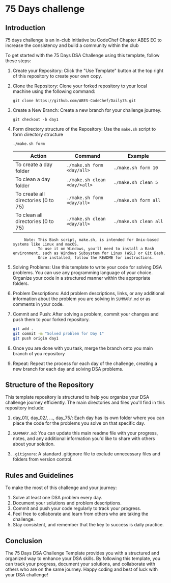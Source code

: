 # 75 Days challenge

## Introduction

75 days challenge is an in-club initiative bu CodeChef Chapter ABES EC to
increase the consistency and build a community within the club

To get started with the 75 Days DSA Challenge using this template,
follow these steps:

1. Create your Repository: Click the "Use Template" button at the top right of
   this repository to create your own copy.

2. Clone the Repository: Clone your forked repository to your local machine
   using the following command:

   `git clone https://github.com/ABES-CodeChef/Daily75.git`

3. Create a New Branch: Create a new branch for your challenge journey.


   `git checkout -b day1`
      

4. Form directory structure of the Repository: Use the `make.sh` script to form directory structure

   `./make.sh form`

      | Action |       Command      |    Example      |
      |-----------------|-----------------|-----------------|
      | To create a day folder | ``./make.sh form <day/all>`` |  `./make.sh form 10` |
      | To clean a day folder | ``./make.sh clean <day/>all>`` | ``./make.sh clean 5`` |
      | To create all directories (0 to 75)  | ``./make.sh form <day/all>`` | ``./make.sh form all`` |
      | To clean all directories (0 to 75)  | ``./make.sh clean <day/all>`` | ``./make.sh clean all`` |
            Note: This Bash script, make.sh, is intended for Unix-based systems like Linux and macOS. 
                  To use it on Windows, you'll need to install a Bash environment, such as Windows Subsystem for Linux (WSL) or Git Bash.
                  Once installed, follow the README for instructions. 
5. Solving Problems: Use this template to write your code for solving DSA
   problems. You can use any programming language of your choice. Organize your code in a
   structured manner within the appropriate folders.

6. Problem Descriptions: Add problem descriptions, links, or any additional
   information about the problem you are solving in `SUMMARY.md` or as comments
   in your code.

7. Commit and Push: After solving a problem, commit your changes and push them to your forked repository.

   ```bash
   git add .
   git commit -m "Solved problem for Day 1"
   git push origin day1
   ```

8. Once you are done with you task, merge the branch onto you main branch of you repository

9. Repeat: Repeat the process for each day of the challenge, creating a new branch for each day and solving DSA problems.

## Structure of the Repository

This template repository is structured to help you organize your DSA challenge
journey efficiently. The main directories and files you'll find in this
repository include:

1. day_01/, day_02/, ..., day_75/: Each day has its own folder where you can
   place the code for the problems you solve on that specific day.

2. `SUMMARY.md`: You can update this main readme file with your progress,
   notes, and any additional information you'd like to share with others about your solution.

3. `.gitignore`: A standard .gitignore file to exclude unnecessary files
   and folders from version control.

## Rules and Guidelines

To make the most of this challenge and your journey:

1. Solve at least one DSA problem every day.
2. Document your solutions and problem descriptions.
3. Commit and push your code regularly to track your progress.
4. Feel free to collaborate and learn from others who are taking the challenge.
5. Stay consistent, and remember that the key to success is daily practice.

## Conclusion

The 75 Days DSA Challenge Template provides you with a structured and
organized way to enhance your DSA skills. By following this template,
you can track your progress, document your solutions, and collaborate
with others who are on the same journey. Happy coding and best of luck with
your DSA challenge!

